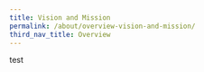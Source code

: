```yaml
---
title: Vision and Mission 
permalink: /about/overview-vision-and-mission/
third_nav_title: Overview
---
```

test


